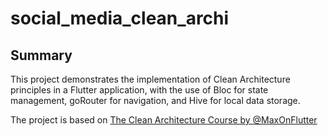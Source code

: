 # social_media_clean_archi
## Summary
This project demonstrates the implementation of Clean Architecture principles in a Flutter application, with the use of Bloc for state management, goRouter for navigation, and Hive for local data storage.

The project is based on [The Clean Architecture Course by @MaxOnFlutter](https://maxonflutter.teachable.com)
